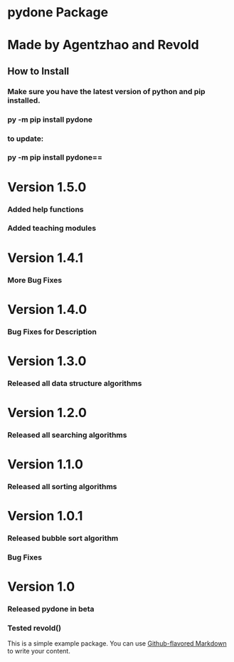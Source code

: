 # pydone Package

# Made by Agentzhao and Revold

## How to Install
### Make sure you have the latest version of __python__ and __pip__ installed.
###     py -m pip install pydone
### to update:
###     py -m pip install pydone==<versionnumber>

# Version 1.5.0
### Added help functions
### Added teaching modules

# Version 1.4.1
### More Bug Fixes

# Version 1.4.0
### Bug Fixes for Description

# Version 1.3.0
### Released all data structure algorithms

# Version 1.2.0
### Released all searching algorithms

# Version 1.1.0
### Released all sorting algorithms

# Version 1.0.1
### Released bubble sort algorithm
### Bug Fixes

# Version 1.0
### Released pydone in beta
### Tested revold()


This is a simple example package. You can use
[Github-flavored Markdown](https://guides.github.com/features/mastering-markdown/)
to write your content.